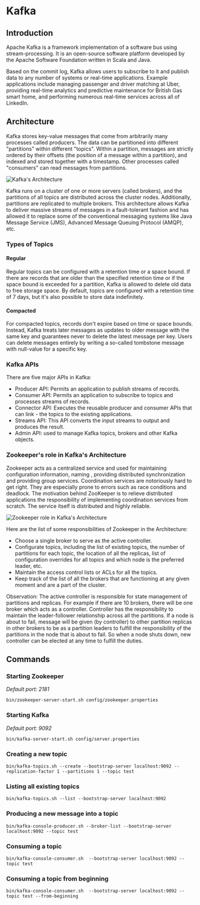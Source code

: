 # Kafka 

## Introduction 

Apache Kafka is a framework implementation of a software bus using stream-processing. It is an open-source software platform developed by the Apache Software Foundation written in Scala and Java.

Based on the commit log, Kafka allows users to subscribe to it and publish data to any number of systems or real-time applications. Example applications include managing passenger and driver matching at Uber, providing real-time analytics and predictive maintenance for British Gas smart home, and performing numerous real-time services across all of LinkedIn.

## Architecture

Kafka stores key-value messages that come from arbitrarily many processes called producers. The data can be partitioned into different "partitions" within different "topics". Within a partition, messages are strictly ordered by their offsets (the position of a message within a partition), and indexed and stored together with a timestamp. Other processes called "consumers" can read messages from partitions.

![Kafka's Architecture](https://upload.wikimedia.org/wikipedia/commons/thumb/6/64/Overview_of_Apache_Kafka.svg/1280px-Overview_of_Apache_Kafka.svg.png)

Kafka runs on a cluster of one or more servers (called brokers), and the partitions of all topics are distributed across the cluster nodes. Additionally, partitions are replicated to multiple brokers. This architecture allows Kafka to deliver massive streams of messages in a fault-tolerant fashion and has allowed it to replace some of the conventional messaging systems like Java Message Service (JMS), Advanced Message Queuing Protocol (AMQP), etc.

### Types of Topics

#### Regular

Regular topics can be configured with a retention time or a space bound. If there are records that are older than the specified retention time or if the space bound is exceeded for a partition, Kafka is allowed to delete old data to free storage space. By default, topics are configured with a retention time of 7 days, but it's also possible to store data indefinitely. 

#### Compacted

For compacted topics, records don't expire based on time or space bounds. Instead, Kafka treats later messages as updates to older message with the same key and guarantees never to delete the latest message per key. Users can delete messages entirely by writing a so-called tombstone message with null-value for a specific key.

### Kafka APIs

There are five major APIs in Kafka:

- Producer API: Permits an application to publish streams of records.
- Consumer API: Permits an application to subscribe to topics and processes streams of records.
- Connector API: Executes the reusable producer and consumer APIs that can link - the topics to the existing applications.
- Streams API: This API converts the input streams to output and produces the result.
- Admin API: used to manage Kafka topics, brokers and other Kafka objects.

### Zookeeper's role in Kafka's Architecture

Zookeeper acts as a centralized service and used for maintaining configuration information, naming , providing distributed synchronization and providing group services. Coordination services are notoriously hard to get right. They are especially prone to errors such as race conditions and deadlock. The motivation behind ZooKeeper is to relieve distributed applications the responsibility of implementing coordination services from scratch. The service itself is distributed and highly reliable.

![Zookeeper role in Kafka's Architecture](https://miro.medium.com/max/700/1*c-NitozGuevoN-rYY8Jwew.png)


Here are the list of some responsibilities of Zookeeper in the Architecture:
- Choose a single broker to serve as the active controller.
- Configurate topics, including the list of existing topics, the number of partitions for each topic, the location of all the replicas, list of configuration overrides for all topics and which node is the preferred leader, etc.
- Maintain the access control lists or ACLs for all the topics.
- Keep track of the list of all the brokers that are functioning at any given moment and are a part of the cluster.

Observation: The active controller is responsible for state management of partitions and replicas. For example if there are 10 brokers, there will be one broker which acts as a controller. Controller has the responsibility to maintain the leader-follower relationship across all the partitions. If a node is about to fail, message will be given (by controller) to other partition replicas in other brokers to be as a partition leaders to fulfill the responsibility of the partitions in the node that is about to fail. So when a node shuts down, new controller can be elected at any time to fulfill the duties.

## Commands 

### Starting Zookeeper

*Default port: 2181*

```
bin/zookeeper-server-start.sh config/zookeeper.properties
```

### Starting Kafka

*Default port: 9092*

```
bin/kafka-server-start.sh config/server.properties
```

### Creating a new topic

```
bin/kafka-topics.sh --create --bootstrap-server localhost:9092 --replication-factor 1 --partitions 1 --topic test
```

### Listing all existing topics

```
bin/kafka-topics.sh --list --bootstrap-server localhost:9092
```

### Producing a new message into a topic

```
bin/kafka-console-producer.sh --broker-list --bootstrap-server localhost:9092 --topic test
```

### Consuming a topic

```
bin/kafka-console-consumer.sh  --bootstrap-server localhost:9092 --topic test
```

### Consuming a topic from beginning

```
bin/kafka-console-consumer.sh  --bootstrap-server localhost:9092 --topic test --from-beginning
```
